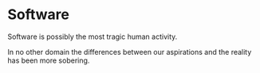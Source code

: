 # Software

Software is possibly the most tragic human activity. 

In no other domain the differences between our aspirations and the reality has been more sobering.






